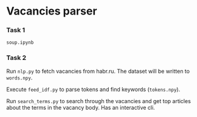 # Vacancies parser

### Task 1

`soup.ipynb`

### Task 2

Run `nlp.py` to fetch vacancies from habr.ru. The dataset will be written to `words.npy`.

Execute `feed_idf.py` to parse tokens and find keywords (`tokens.npy`).

Run `search_terms.py` to search through the vacancies and get top articles about the terms in the vacancy body. Has an interactive cli.
